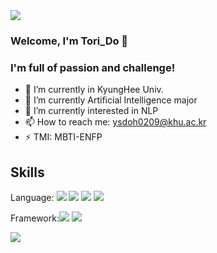 <img src="https://capsule-render.vercel.app/api?type=waving&color=auto&height=300&section=header&text=Tori's%20GitHub&fontSize=90" />


### Welcome, I'm Tori_Do 👋
###  I'm full of passion and challenge!
- 🔭 I’m currently in KyungHee Univ.
- 🌱 I’m currently Artificial Intelligence major
- 🤔 I’m currently interested in NLP
- 📫 How to reach me: ysdoh0209@khu.ac.kr
- ⚡ TMI: MBTI-ENFP





## Skills


Language: <img src="https://img.shields.io/badge/Python-3776AB?style=for-the-badge&logo=Python&logoColor=white"> <img src="https://img.shields.io/badge/C++-00599C?style=for-the-badge&logo=C++&logoColor=white"> <img src="https://img.shields.io/badge/HTML5-E34F26?style=for-the-badge&logo=HTML5&logoColor=white"> <img src="https://img.shields.io/badge/CSS3-1572B6?style=for-the-badge&logo=CSS3&logoColor=white"> 

Framework:<img src="https://img.shields.io/badge/TensorFlow-FF6F00?style=for-the-badge&logo=TensorFlow&logoColor=white"> <img src="https://img.shields.io/badge/Keras-D00000?style=for-the-badge&logo=Keras&logoColor=white"> 

<img src="https://github-readme-stats.vercel.app/api/top-langs/?username=DoYunseo&layout=compact"><br><br>



<!--
**DoYunseo/DoYunseo** is a ✨ _special_ ✨ repository because its `README.md` (this file) appears on your GitHub profile.

Here are some ideas to get you started:

- 🔭 I’m currently working on ...
- 🌱 I’m currently learning ...
- 👯 I’m looking to collaborate on ...
- 🤔 I’m looking for help with ...
- 💬 Ask me about ...
- 📫 How to reach me: ...
- 😄 Pronouns: ...
- ⚡ Fun fact: ...
-->
